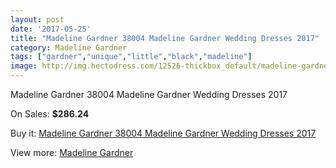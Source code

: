 ```yaml
---
layout: post
date: '2017-05-25'
title: "Madeline Gardner 38004 Madeline Gardner Wedding Dresses 2017"
category: Madeline Gardner
tags: ["gardner","unique","little","black","madeline"]
image: http://img.hectodress.com/12526-thickbox_default/madeline-gardner-38004-madeline-gardner-wedding-dresses-2013.jpg
---
```

Madeline Gardner 38004 Madeline Gardner Wedding Dresses 2017

On Sales: **$286.24**
<a href="https://www.hectodress.com/madeline-gardner/6153-madeline-gardner-38004-madeline-gardner-wedding-dresses-2013.html"><amp-img layout="responsive" width="600" height="600" src="//img.hectodress.com/12526-thickbox_default/madeline-gardner-38004-madeline-gardner-wedding-dresses-2013.jpg" alt="Madeline Gardner 38004 Madeline Gardner Wedding Dresses 2017 0" /></a>
<a href="https://www.hectodress.com/madeline-gardner/6153-madeline-gardner-38004-madeline-gardner-wedding-dresses-2013.html"><amp-img layout="responsive" width="600" height="600" src="//img.hectodress.com/12528-thickbox_default/madeline-gardner-38004-madeline-gardner-wedding-dresses-2013.jpg" alt="Madeline Gardner 38004 Madeline Gardner Wedding Dresses 2017 1" /></a>
<a href="https://www.hectodress.com/madeline-gardner/6153-madeline-gardner-38004-madeline-gardner-wedding-dresses-2013.html"><amp-img layout="responsive" width="600" height="600" src="//img.hectodress.com/12527-thickbox_default/madeline-gardner-38004-madeline-gardner-wedding-dresses-2013.jpg" alt="Madeline Gardner 38004 Madeline Gardner Wedding Dresses 2017 2" /></a>

Buy it: [Madeline Gardner 38004 Madeline Gardner Wedding Dresses 2017](https://www.hectodress.com/madeline-gardner/6153-madeline-gardner-38004-madeline-gardner-wedding-dresses-2013.html "Madeline Gardner 38004 Madeline Gardner Wedding Dresses 2017")

View more: [Madeline Gardner](https://www.hectodress.com/107-madeline-gardner "Madeline Gardner")